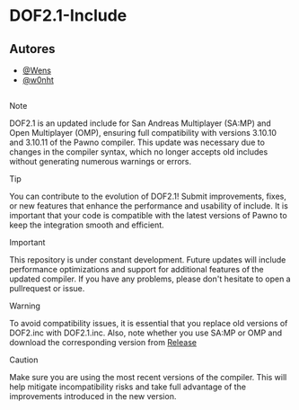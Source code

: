 # DOF2.1-Include

## Autores

- [@Wens](https://www.github.com/TheWens)
- [@w0nht](https://www.github.com/w0nht)

##
> [!NOTE]
> DOF2.1 is an updated include for San Andreas Multiplayer (SA:MP) and Open Multiplayer (OMP), ensuring full compatibility with versions 3.10.10 and 3.10.11 of the Pawno compiler. This update was necessary due to changes in the compiler syntax, which no longer accepts old includes without generating numerous warnings or errors.

> [!TIP]
> You can contribute to the evolution of DOF2.1! Submit improvements, fixes, or new features that enhance the performance and usability of include. It is important that your code is compatible with the latest versions of Pawno to keep the integration smooth and efficient.

> [!IMPORTANT]
> This repository is under constant development. Future updates will include performance optimizations and support for additional features of the updated compiler. If you have any problems, please don't hesitate to open a pullrequest or issue.

> [!WARNING]
> To avoid compatibility issues, it is essential that you replace old versions of DOF2.inc with DOF2.1.inc. Also, note whether you use SA:MP or OMP and download the corresponding version from [Release](https://github.com/Collw/DOF2.1-Include/releases)

> [!CAUTION]
> Make sure you are using the most recent versions of the compiler. This will help mitigate incompatibility risks and take full advantage of the improvements introduced in the new version.
